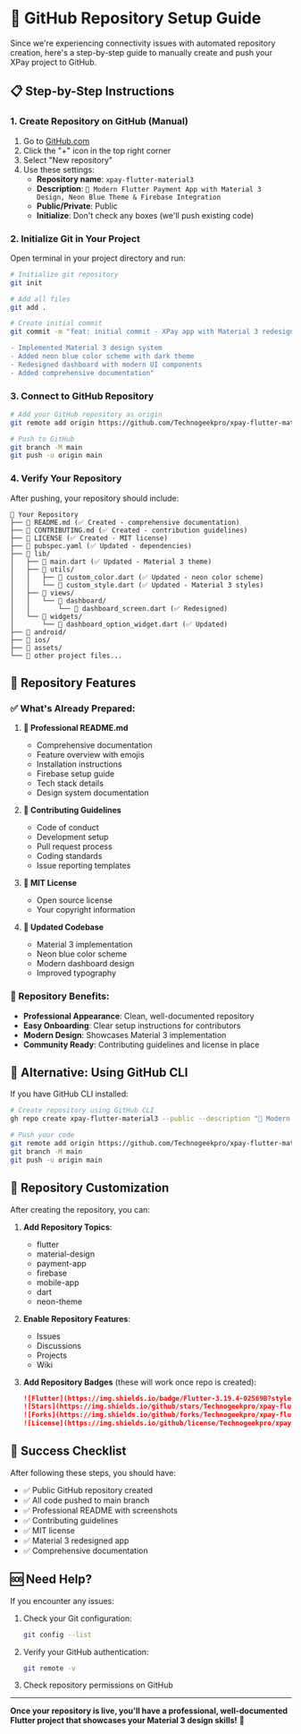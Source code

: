 # 🚀 GitHub Repository Setup Guide

Since we're experiencing connectivity issues with automated repository creation, here's a step-by-step guide to manually create and push your XPay project to GitHub.

## 📋 Step-by-Step Instructions

### 1. Create Repository on GitHub (Manual)

1. Go to [GitHub.com](https://github.com)
2. Click the "+" icon in the top right corner
3. Select "New repository"
4. Use these settings:
   - **Repository name**: `xpay-flutter-material3`
   - **Description**: `🚀 Modern Flutter Payment App with Material 3 Design, Neon Blue Theme & Firebase Integration`
   - **Public/Private**: Public
   - **Initialize**: Don't check any boxes (we'll push existing code)

### 2. Initialize Git in Your Project

Open terminal in your project directory and run:

```bash
# Initialize git repository
git init

# Add all files
git add .

# Create initial commit
git commit -m "feat: initial commit - XPay app with Material 3 redesign

- Implemented Material 3 design system
- Added neon blue color scheme with dark theme
- Redesigned dashboard with modern UI components
- Added comprehensive documentation"
```

### 3. Connect to GitHub Repository

```bash
# Add your GitHub repository as origin
git remote add origin https://github.com/Technogeekpro/xpay-flutter-material3.git

# Push to GitHub
git branch -M main
git push -u origin main
```

### 4. Verify Your Repository

After pushing, your repository should include:

```
📁 Your Repository
├── 📄 README.md (✅ Created - comprehensive documentation)
├── 📄 CONTRIBUTING.md (✅ Created - contribution guidelines)
├── 📄 LICENSE (✅ Created - MIT license)
├── 📄 pubspec.yaml (✅ Updated - dependencies)
├── 📁 lib/
│   ├── 📄 main.dart (✅ Updated - Material 3 theme)
│   ├── 📁 utils/
│   │   ├── 📄 custom_color.dart (✅ Updated - neon color scheme)
│   │   └── 📄 custom_style.dart (✅ Updated - Material 3 styles)
│   ├── 📁 views/
│   │   └── 📁 dashboard/
│   │       └── 📄 dashboard_screen.dart (✅ Redesigned)
│   └── 📁 widgets/
│       └── 📄 dashboard_option_widget.dart (✅ Updated)
├── 📁 android/
├── 📁 ios/
├── 📁 assets/
└── 📁 other project files...
```

## 🎯 Repository Features

### ✅ What's Already Prepared:

1. **📄 Professional README.md**
   - Comprehensive documentation
   - Feature overview with emojis
   - Installation instructions
   - Firebase setup guide
   - Tech stack details
   - Design system documentation

2. **📄 Contributing Guidelines**
   - Code of conduct
   - Development setup
   - Pull request process
   - Coding standards
   - Issue reporting templates

3. **📄 MIT License**
   - Open source license
   - Your copyright information

4. **🎨 Updated Codebase**
   - Material 3 implementation
   - Neon blue color scheme
   - Modern dashboard design
   - Improved typography

### 🚀 Repository Benefits:

- **Professional Appearance**: Clean, well-documented repository
- **Easy Onboarding**: Clear setup instructions for contributors
- **Modern Design**: Showcases Material 3 implementation
- **Community Ready**: Contributing guidelines and license in place

## 🔧 Alternative: Using GitHub CLI

If you have GitHub CLI installed:

```bash
# Create repository using GitHub CLI
gh repo create xpay-flutter-material3 --public --description "🚀 Modern Flutter Payment App with Material 3 Design, Neon Blue Theme & Firebase Integration"

# Push your code
git remote add origin https://github.com/Technogeekpro/xpay-flutter-material3.git
git branch -M main
git push -u origin main
```

## 📱 Repository Customization

After creating the repository, you can:

1. **Add Repository Topics**:
   - flutter
   - material-design
   - payment-app
   - firebase
   - mobile-app
   - dart
   - neon-theme

2. **Enable Repository Features**:
   - Issues
   - Discussions
   - Projects
   - Wiki

3. **Add Repository Badges** (these will work once repo is created):
   ```markdown
   ![Flutter](https://img.shields.io/badge/Flutter-3.19.4-02569B?style=for-the-badge&logo=flutter)
   ![Stars](https://img.shields.io/github/stars/Technogeekpro/xpay-flutter-material3)
   ![Forks](https://img.shields.io/github/forks/Technogeekpro/xpay-flutter-material3)
   ![License](https://img.shields.io/github/license/Technogeekpro/xpay-flutter-material3)
   ```

## 🎉 Success Checklist

After following these steps, you should have:

- ✅ Public GitHub repository created
- ✅ All code pushed to main branch
- ✅ Professional README with screenshots
- ✅ Contributing guidelines
- ✅ MIT license
- ✅ Material 3 redesigned app
- ✅ Comprehensive documentation

## 🆘 Need Help?

If you encounter any issues:

1. Check your Git configuration:
   ```bash
   git config --list
   ```

2. Verify your GitHub authentication:
   ```bash
   git remote -v
   ```

3. Check repository permissions on GitHub

---

**Once your repository is live, you'll have a professional, well-documented Flutter project that showcases your Material 3 design skills!** 🚀 
